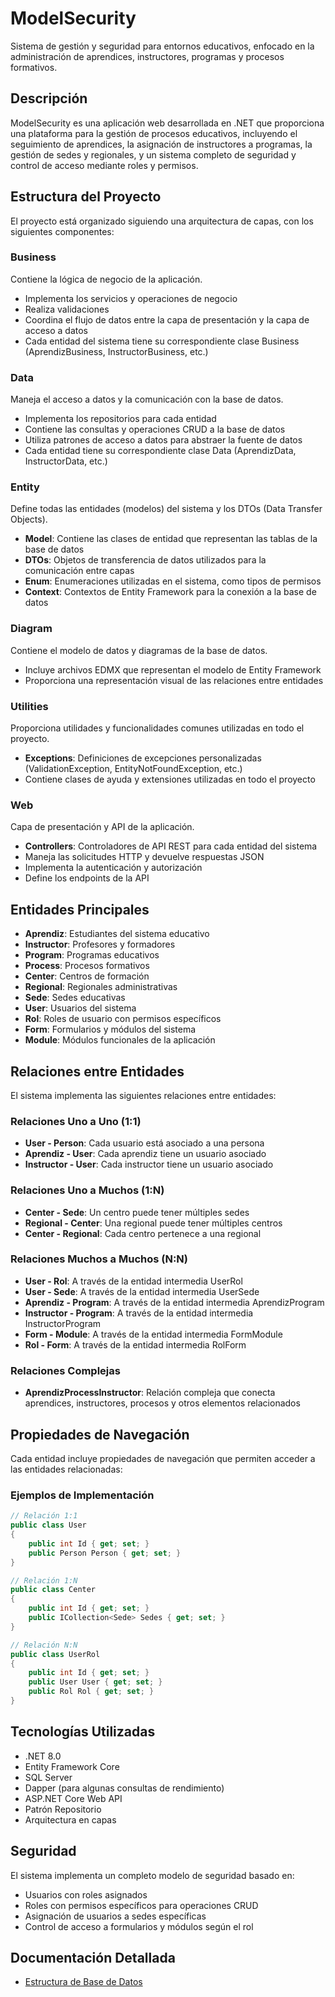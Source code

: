 # ModelSecurity

Sistema de gestión y seguridad para entornos educativos, enfocado en la administración de aprendices, instructores, programas y procesos formativos.

## Descripción

ModelSecurity es una aplicación web desarrollada en .NET que proporciona una plataforma para la gestión de procesos educativos, incluyendo el seguimiento de aprendices, la asignación de instructores a programas, la gestión de sedes y regionales, y un sistema completo de seguridad y control de acceso mediante roles y permisos.

## Estructura del Proyecto

El proyecto está organizado siguiendo una arquitectura de capas, con los siguientes componentes:

### Business

Contiene la lógica de negocio de la aplicación.

- Implementa los servicios y operaciones de negocio
- Realiza validaciones
- Coordina el flujo de datos entre la capa de presentación y la capa de acceso a datos
- Cada entidad del sistema tiene su correspondiente clase Business (AprendizBusiness, InstructorBusiness, etc.)

### Data

Maneja el acceso a datos y la comunicación con la base de datos.

- Implementa los repositorios para cada entidad
- Contiene las consultas y operaciones CRUD a la base de datos
- Utiliza patrones de acceso a datos para abstraer la fuente de datos
- Cada entidad tiene su correspondiente clase Data (AprendizData, InstructorData, etc.)

### Entity

Define todas las entidades (modelos) del sistema y los DTOs (Data Transfer Objects).

- **Model**: Contiene las clases de entidad que representan las tablas de la base de datos
- **DTOs**: Objetos de transferencia de datos utilizados para la comunicación entre capas
- **Enum**: Enumeraciones utilizadas en el sistema, como tipos de permisos
- **Context**: Contextos de Entity Framework para la conexión a la base de datos

### Diagram

Contiene el modelo de datos y diagramas de la base de datos.

- Incluye archivos EDMX que representan el modelo de Entity Framework
- Proporciona una representación visual de las relaciones entre entidades

### Utilities

Proporciona utilidades y funcionalidades comunes utilizadas en todo el proyecto.

- **Exceptions**: Definiciones de excepciones personalizadas (ValidationException, EntityNotFoundException, etc.)
- Contiene clases de ayuda y extensiones utilizadas en todo el proyecto

### Web

Capa de presentación y API de la aplicación.

- **Controllers**: Controladores de API REST para cada entidad del sistema
- Maneja las solicitudes HTTP y devuelve respuestas JSON
- Implementa la autenticación y autorización
- Define los endpoints de la API

## Entidades Principales

- **Aprendiz**: Estudiantes del sistema educativo
- **Instructor**: Profesores y formadores
- **Program**: Programas educativos
- **Process**: Procesos formativos
- **Center**: Centros de formación
- **Regional**: Regionales administrativas
- **Sede**: Sedes educativas
- **User**: Usuarios del sistema
- **Rol**: Roles de usuario con permisos específicos
- **Form**: Formularios y módulos del sistema
- **Module**: Módulos funcionales de la aplicación

## Relaciones entre Entidades

El sistema implementa las siguientes relaciones entre entidades:

### Relaciones Uno a Uno (1:1)
- **User - Person**: Cada usuario está asociado a una persona
- **Aprendiz - User**: Cada aprendiz tiene un usuario asociado
- **Instructor - User**: Cada instructor tiene un usuario asociado

### Relaciones Uno a Muchos (1:N)
- **Center - Sede**: Un centro puede tener múltiples sedes
- **Regional - Center**: Una regional puede tener múltiples centros
- **Center - Regional**: Cada centro pertenece a una regional

### Relaciones Muchos a Muchos (N:N)
- **User - Rol**: A través de la entidad intermedia UserRol
- **User - Sede**: A través de la entidad intermedia UserSede
- **Aprendiz - Program**: A través de la entidad intermedia AprendizProgram
- **Instructor - Program**: A través de la entidad intermedia InstructorProgram
- **Form - Module**: A través de la entidad intermedia FormModule
- **Rol - Form**: A través de la entidad intermedia RolForm

### Relaciones Complejas
- **AprendizProcessInstructor**: Relación compleja que conecta aprendices, instructores, procesos y otros elementos relacionados

## Propiedades de Navegación

Cada entidad incluye propiedades de navegación que permiten acceder a las entidades relacionadas:

### Ejemplos de Implementación

```csharp
// Relación 1:1
public class User
{
    public int Id { get; set; }
    public Person Person { get; set; }
}

// Relación 1:N
public class Center
{
    public int Id { get; set; }
    public ICollection<Sede> Sedes { get; set; }
}

// Relación N:N
public class UserRol
{
    public int Id { get; set; }
    public User User { get; set; }
    public Rol Rol { get; set; }
}
```

## Tecnologías Utilizadas

- .NET 8.0
- Entity Framework Core
- SQL Server
- Dapper (para algunas consultas de rendimiento)
- ASP.NET Core Web API
- Patrón Repositorio
- Arquitectura en capas

## Seguridad

El sistema implementa un completo modelo de seguridad basado en:

- Usuarios con roles asignados
- Roles con permisos específicos para operaciones CRUD
- Asignación de usuarios a sedes específicas
- Control de acceso a formularios y módulos según el rol 

## Documentación Detallada

- [Estructura de Base de Datos](Entity/DDL/README.md)
